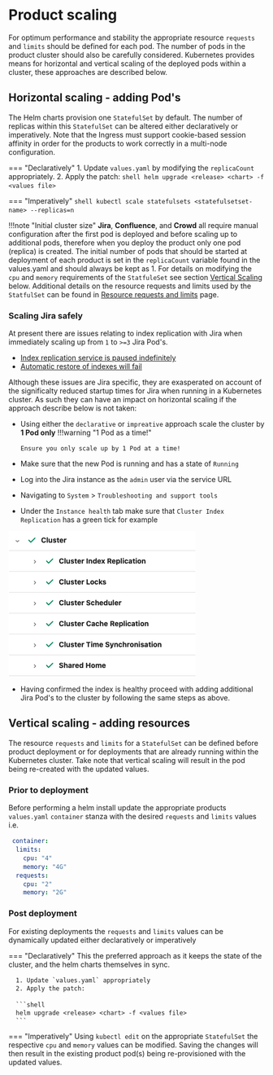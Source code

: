 # Product scaling
For optimum performance and stability the appropriate resource `requests` and `limits` should be defined for each pod. The number of pods in the product cluster should also be carefully considered. Kubernetes provides means for horizontal and vertical scaling of the deployed pods within a cluster, these approaches are described below.

## Horizontal scaling - adding Pod's
The Helm charts provision one `StatefulSet` by default. The number of replicas within this `StatefulSet` can be altered either declaratively or imperatively. Note that the Ingress must support cookie-based session affinity in order for the products to work correctly in a multi-node configuration.


=== "Declaratively"
      1. Update `values.yaml` by modifying the `replicaCount` appropriately.
      2. Apply the patch:
      ```shell
      helm upgrade <release> <chart> -f <values file>
      ```

=== "Imperatively"
      ```shell
      kubectl scale statefulsets <statefulsetset-name> --replicas=n
      ```

!!!note "Initial cluster size"
      **Jira**, **Confluence**, and **Crowd** all require manual configuration after the first pod is deployed and before scaling up to additional pods, therefore when you deploy the product only one pod (replica) is created. The initial number of pods that should be started at deployment of each product is set in the `replicaCount` variable found in the values.yaml and should always be kept as 1.
      For details on modifying the `cpu` and `memory` requirements of the `StatfuleSet` see section [Vertical Scaling](#vertical-scaling-adding-resources) below. Additional details on the resource requests and limits used by the `StatfulSet` can be found in [Resource requests and limits](REQUESTS_AND_LIMITS.md) page.

### Scaling Jira safely
At present there are issues relating to index replication with Jira when immediately scaling up from `1` to `>=3` Jira Pod's.

* [Index replication service is paused indefinitely](https://jira.atlassian.com/browse/JRASERVER-72125)
* [Automatic restore of indexes will fail ](https://jira.atlassian.com/browse/JRASERVER-62669)

Although these issues are Jira specific, they are exasperated on account of the significalty reduced startup times for Jira when running in a Kubernetes cluster. As such they can have an impact on horizontal scaling if the approach describe below is not taken:

* Using either the `declarative` or `impreative` approach scale the cluster by **1 Pod only**
!!!warning "1 Pod as a time!"
      
      Ensure you only scale up by 1 Pod at a time!
  
* Make sure that the new Pod is running and has a state of `Running` 
* Log into the Jira instance as the `admin` user via the service URL
* Navigating to `System` > `Troubleshooting and support tools`
* Under the `Instance health` tab make sure that `Cluster Index Replication` has a green tick for example   

![img.png](../../assets/images/good_cluster_index_replication.png)

* Having confirmed the index is healthy proceed with adding additional Jira Pod's to the cluster by following the same steps as above.

## Vertical scaling - adding resources
The resource `requests` and `limits` for a `StatefulSet` can be defined before product deployment or for deployments that are already running within the Kubernetes cluster. Take note that vertical scaling will result in the pod being re-created with the updated values.

### Prior to deployment
Before performing a helm install update the appropriate products `values.yaml` `container` stanza with the desired `requests` and `limits` values i.e. 
```yaml
 container: 
  limits:
    cpu: "4"
    memory: "4G"
  requests:
    cpu: "2"
    memory: "2G"
```

### Post deployment
For existing deployments the `requests` and `limits` values can be dynamically updated either declaratively or imperatively 

=== "Declaratively"
      This the preferred approach as it keeps the state of the cluster, and the helm charts themselves in sync.
      
      1. Update `values.yaml` appropriately
      2. Apply the patch:
      
      ```shell
      helm upgrade <release> <chart> -f <values file>
      ```

=== "Imperatively"
      Using `kubectl edit` on the appropriate `StatefulSet` the respective `cpu` and `memory` values can be modified. Saving the changes will then result in the existing product pod(s) being re-provisioned with the updated values.

